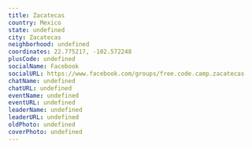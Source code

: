 ```yaml
---
title: Zacatecas
country: Mexico
state: undefined
city: Zacatecas
neighborhood: undefined
coordinates: 22.775217, -102.572248
plusCode: undefined
socialName: Facebook
socialURL: https://www.facebook.com/groups/free.code.camp.zacatecas
chatName: undefined
chatURL: undefined
eventName: undefined
eventURL: undefined
leaderName: undefined
leaderURL: undefined
oldPhoto: undefined
coverPhoto: undefined
---
```

